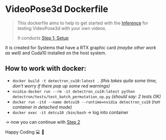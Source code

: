 # VideoPose3d Dockerfile

>This dockerfile aims to help to get started with the [Inference](../INFERENCE.md#Step-3:-inferring-2D-keypoints-with-Detectron) for testing VideoPose3d with your own videos.
>
>It conducts [Step 1: Setup](../INFERENCE.md#Step-1:-setup)

It is created for Systems that have a RTX graphic card *(maybe other work as well)* and Cuda10 installed on the host system.

## How to work with docker:
- `docker build -t detectron_cu10:latest .` *(this takes quite some time, don't worry if there pop up some red warnings)*
- `nvidia-docker run --rm -it detectron_cu10:latest python detectron/tests/test_batch_permutation_op.py` *(should say: 2 tests OK)*
- `docker run -itd --name detcu10 --runtime=nvidia detectron_cu10` *(run container in detached mode)*
- `docker exec -it detcu10 /bin/bash` &rarr; log into container

&rarr; now you can continue with [Step 2](../INFERENCE.md#Step-2-(optional):-video-preprocessing)

Happy Coding :computer: :tada:

